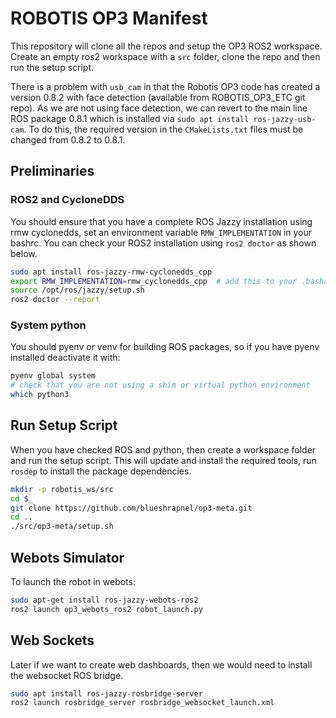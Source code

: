 # ROBOTIS OP3 Manifest

This repository will clone all the repos and setup the OP3 ROS2 workspace. Create an
empty ros2 workspace with a `src` folder, clone the repo and then run the setup
script.

There is a problem with `usb_cam` in that the Robotis OP3 code has created a version
0.8.2 with face detection (available from ROBOTIS_OP3_ETC git repo).  As we are not using face detection, we can revert to the
main line ROS package 0.8.1 which is installed via `sudo apt install
ros-jazzy-usb-cam`.  To do this, the required version in the `CMakeLists.txt` files
must be changed from 0.8.2 to 0.8.1.  


## Preliminaries

### ROS2 and CycloneDDS

You should ensure that you have a complete ROS Jazzy installation using rmw
cyclonedds, set an environment variable `RMW_IMPLEMENTATION` in your bashrc.  You can
check your ROS2 installation using `ros2 doctor` as shown below.

```bash
sudo apt install ros-jazzy-rmw-cyclonedds_cpp
export RMW_IMPLEMENTATION=rmw_cyclonedds_cpp  # add this to your .bashrc
source /opt/ros/jazzy/setup.sh
ros2 doctor --report
```

### System python

You should pyenv or venv for building ROS packages, so if you have pyenv installed
deactivate it with:

```bash
pyenv global system
# check that you are not using a shim or virtual python environment
which python3
```

## Run Setup Script

When you have checked ROS and python, then create a workspace folder and run the
setup script.   This will update and install the required tools, run `rosdep` to
install the package dependencies.  

```bash
mkdir -p robotis_ws/src
cd $_
git clone https://github.com/blueshrapnel/op3-meta.git 
cd ..
./src/op3-meta/setup.sh
```

## Webots Simulator

To launch the robot in webots:

```bash
sudo apt-get install ros-jazzy-webots-ros2
ros2 launch op3_webots_ros2 robot_launch.py

```

## Web Sockets
Later if we want to create web dashboards, then we would need to install the
websocket ROS bridge.

```bash
sudo apt install ros-jazzy-rosbridge-server
ros2 launch rosbridge_server rosbridge_websocket_launch.xml
```
